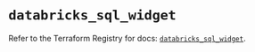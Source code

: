 # `databricks_sql_widget`

Refer to the Terraform Registry for docs: [`databricks_sql_widget`](https://registry.terraform.io/providers/databricks/databricks/1.87.1/docs/resources/sql_widget).
